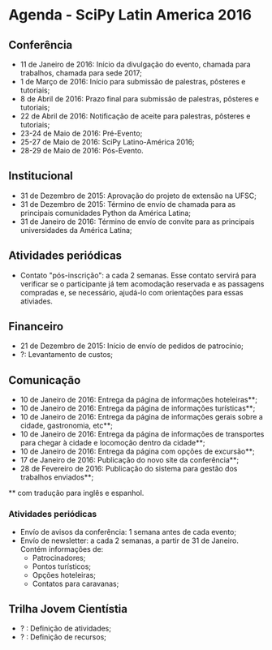 # Agenda - SciPy Latin America 2016

## Conferência

* 11 de Janeiro de 2016: Início da divulgação do evento, chamada para trabalhos, 
  chamada para sede 2017;
* 1 de Março de 2016: Início para submissão de palestras, pôsteres e tutoriais;
* 8 de Abril de 2016: Prazo final para submissão de palestras, pôsteres e tutoriais;
* 22 de Abril de 2016: Notificação de aceite para palestras, pôsteres e tutoriais;
* 23-24 de Maio de 2016: Pré-Evento;
* 25-27 de Maio de 2016: SciPy Latino-América 2016;
* 28-29 de Maio de 2016: Pós-Evento.


## Institucional

* 31 de Dezembro de 2015: Aprovação do projeto de extensão na UFSC;
* 31 de Dezembro de 2015: Término de envío de chamada para as principais comunidades Python da América Latina;
* 31 de Janeiro de 2016: Término de envío de convite para as principais universidades da América Latina;

## Atividades periódicas

* Contato "pós-inscrição": a cada 2 semanas. Esse contato servirá para verificar se o participante já tem acomodação reservada e as passagens compradas e, se necessário, ajudá-lo com orientações para essas ativiades.

## Financeiro

* 21 de Dezembro de 2015: Início de envío de pedidos de patrocínio;
* ?: Levantamento de custos;

## Comunicação

* 10 de Janeiro de 2016: Entrega da página de informações hoteleiras**;
* 10 de Janeiro de 2016: Entrega da página de informações turísticas**;
* 10 de Janeiro de 2016: Entrega da página de informações gerais sobre a cidade, gastronomia, etc**;
* 10 de Janeiro de 2016: Entrega da página de informações de transportes para chegar à cidade e locomoção dentro da cidade**;
* 10 de Janeiro de 2016: Entrega da página com opções de excursão**;
* 17 de Janeiro de 2016: Publicação do novo site da conferência**;
* 28 de Fevereiro de 2016: Publicação do sistema para gestão dos trabalhos enviados**;

** com tradução para inglês e espanhol.

### Atividades periódicas

* Envío de avisos da conferência: 1 semana antes de cada evento;
* Envío de newsletter: a cada 2 semanas, a partir de 31 de Janeiro. Contém informações de: 
  - Patrocinadores;
  - Pontos turísticos;
  - Opções hoteleiras;
  - Contatos para caravanas;


## Trilha Jovem Cientístia

* ? : Definição de atividades;
* ? : Definição de recursos;
